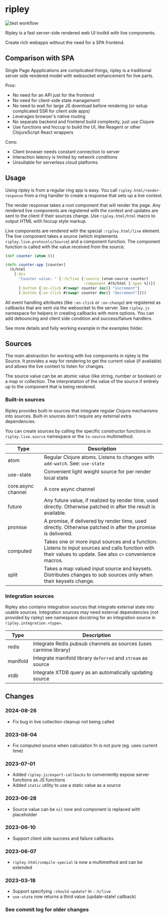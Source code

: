 # ripley

![test workflow](https://github.com/tatut/ripley/actions/workflows/test.yml/badge.svg)

Ripley is a fast server-side rendered web UI toolkit with live components.

Create rich webapps without the need for a SPA frontend.

## Comparison with SPA

Single Page Appplications are complicated things, ripley is a traditional server side
rendered model with websocket enhancement for live parts.

Pros:
- No need for an API just for the frontend
- No need for client-side state management
- No need to wait for large JS download before rendering (or setup complicated SSR for client side apps)
- Leverages browser's native routing
- No separate backend and frontend build complexity, just use Clojure
- Use functions and hiccup to build the UI, like Reagent or other ClojureScript React wrappers

Cons:
- Client browser needs constant connection to server
- Interaction latency is limited by network conditions
- Unsuitable for serverless cloud platforms

## Usage

Using ripley is from a regular ring app is easy. You call `ripley.html/render-response` from a ring
handler to create a response that sets up a live context.

The render response takes a root component that will render the page.
Any rendered live components are registered with the context and updates are sent to the client if
their sources change. Use `ripley.html/html` macro to output HTML with hiccup style markup.

Live components are rendered with the special `:ripley.html/live` element. The live component takes
a source (which implements `ripley.live.protocols/Source`) and a component function. The component
function is called with the value received from the source.

```clojure
(def counter (atom 0))

(defn counter-app [counter]
  (h/html
    [:div
      "Counter value: " [::h/live {:source (atom-source counter)
                                   :component #(h/html [:span %])}]
      [:button {:on-click #(swap! counter inc)} "increment"]
      [:button {:on-click #(swap! counter dec)} "decrement"]]))
```

All event handling attributes (like `:on-click` or `:on-change`) are registered as callbacks
that are sent via the websocket to the server. See `ripley.js` namespace for helpers in creating
callbacks with more options. You can add debouncing and client side condition and success/failure
handlers.

See more details and fully working example in the examples folder.

## Sources

The main abstraction for working with live components in ripley is the Source.
It provides a way for rendering to get the current value (if available)
and allows the live context to listen for changes.

The source value can be an atomic value (like string, number or boolean) or
a map or collection. The interpretation of the value of the source if entirely
up to the component that is being rendered.


### Built-in sources

Ripley provides built-in sources that integrate regular Clojure
mechanisms into sources. Built-in sources don't require any external
extra dependencies.

You can create sources by calling the specific constructor functions
in `ripley.live.source` namespace or the `to-source` multimethod.


| Type | Description |
| ---- | --- |
| atom | Regular Clojure atoms. Listens to changes with `add-watch`. See: `use-state` |
| use-state | Convenient light weight source for per render local state |
| core.async channel | A core async channel |
| future | Any future value, if realized by render time, used directly. Otherwise patched in after the result is available. |
| promise | A promise, if delivered by render time, used directly. Otherwise patched in after the promise is delivered. |
| computed | Takes one or more input sources and a function. Listens to input sources and calls function with their values to update. See also `c=` convenience macros. |
| split | Takes a map valued input source and keysets. Distributes changes to sub sources only when their keysets change. |

### Integration sources

Ripley also contains integration sources that integrate external state into usable sources.
Integration sources may need external dependencies (not provided by ripley)
see namespace docstring for an integration source in `ripley.integration.<type>`.

| Type | Description |
| ---- | --- |
| redis | Integrate Redis pubsub channels as sources (uses carmine library) |
| manifold | Integrate manifold library `deferred` and `stream` as source |
| xtdb | Integrate XTDB query as an automatically updating source |


## Changes

### 2024-08-26
- Fix bug in live collection cleanup not being called

### 2023-08-04
- Fix computed source when calculation fn is not pure (eg. uses current time)

### 2023-07-01
- Added `ripley.js/export-callbacks` to conveniently expose server functions as JS functions
- Added `static` utility to use a static value as a source

### 2023-06-28
- Source value can be `nil` now and component is replaced with placeholder

### 2023-06-10
- Support client side success and failure callbacks

### 2023-06-07
- `ripley.html/compile-special` is now a multimethod and can be extended

### 2023-03-18
- Support specifying `:should-update?` in `::h/live`
- `use-state` now returns a third value (update-state! callback)

### See commit log for older changes
